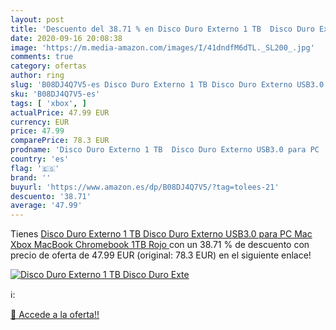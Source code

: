 ```yaml
---
layout: post
title: 'Descuento del 38.71 % en Disco Duro Externo 1 TB  Disco Duro Exte'
date: 2020-09-16 20:08:38
image: 'https://m.media-amazon.com/images/I/41dndfM6dTL._SL200_.jpg'
comments: true
category: ofertas
author: ring
slug: 'B08DJ4Q7V5-es Disco Duro Externo 1 TB Disco Duro Externo USB3.0 para PC...'
sku: 'B08DJ4Q7V5-es'
tags: [ 'xbox', ]
actualPrice: 47.99 EUR
currency: EUR
price: 47.99
comparePrice: 78.3 EUR
prodname: 'Disco Duro Externo 1 TB  Disco Duro Externo USB3.0 para PC  Mac Xbox  MacBook  Chromebook 1TB Rojo '
country: 'es'
flag: '🇪🇸'
brand: ''
buyurl: 'https://www.amazon.es/dp/B08DJ4Q7V5/?tag=tolees-21'
descuento: '38.71'
average: '47.99'
---
```


Tienes [Disco Duro Externo 1 TB  Disco Duro Externo USB3.0 para PC  Mac Xbox  MacBook  Chromebook 1TB Rojo ](https://www.amazon.es/dp/B08DJ4Q7V5/?tag=tolees-21) con un 38.71 % de descuento con precio de oferta de 47.99 EUR (original: 78.3 EUR) en el siguiente enlace!

[![Disco Duro Externo 1 TB  Disco Duro Exte](https://m.media-amazon.com/images/I/41dndfM6dTL._SL200_.jpg)](https://www.amazon.es/dp/B08DJ4Q7V5/?tag=tolees-21)

ℹ️:


[🛒 Accede a la oferta!!](https://www.amazon.es/dp/B08DJ4Q7V5/?tag=tolees-21)
